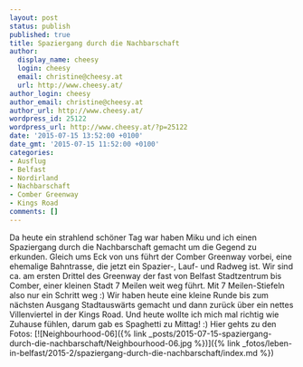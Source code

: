 ```yaml
---
layout: post
status: publish
published: true
title: Spaziergang durch die Nachbarschaft
author:
  display_name: cheesy
  login: cheesy
  email: christine@cheesy.at
  url: http://www.cheesy.at/
author_login: cheesy
author_email: christine@cheesy.at
author_url: http://www.cheesy.at/
wordpress_id: 25122
wordpress_url: http://www.cheesy.at/?p=25122
date: '2015-07-15 13:52:00 +0100'
date_gmt: '2015-07-15 11:52:00 +0100'
categories:
- Ausflug
- Belfast
- Nordirland
- Nachbarschaft
- Comber Greenway
- Kings Road
comments: []
---
```

Da heute ein strahlend schöner Tag war haben Miku und ich einen Spaziergang durch die Nachbarschaft gemacht um die Gegend zu erkunden.
Gleich ums Eck von uns führt der Comber Greenway vorbei, eine ehemalige Bahntrasse, die jetzt ein Spazier-, Lauf- und Radweg ist. Wir sind ca. am ersten Drittel des Greenway der fast von Belfast Stadtzentrum bis Comber, einer kleinen Stadt 7 Meilen weit weg führt. Mit 7 Meilen-Stiefeln also nur ein Schritt weg :)
Wir haben heute eine kleine Runde bis zum nächsten Ausgang Stadtauswärts gemacht und dann zurück über ein nettes Villenviertel in der Kings Road.
Und heute wollte ich mich mal richtig wie Zuhause fühlen, darum gab es Spaghetti zu Mittag! :)
Hier gehts zu den Fotos:
[![Neighbourhood-06]({% link _posts/2015-07-15-spaziergang-durch-die-nachbarschaft/Neighbourhood-06.jpg %})]({% link _fotos/leben-in-belfast/2015-2/spaziergang-durch-die-nachbarschaft/index.md %})
